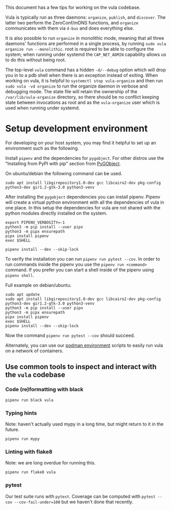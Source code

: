 This document has a few tips for working on the vula codebase.

Vula is typically run as three daemons: `organize`, `publish`, and `discover`.
The latter two perform the ZeroConf/mDNS functions, and `organize` communicates
with them via `d-bus` and does everything else.

It is also possible to run `organize` in monolithic mode, meaning that all
three daemons' functions are performed in a single process, by running `sudo
vula organize run --monolithic`. root is required to be able to configure the
system; when running under systemd the `CAP_NET_ADMIN` capability allows us to
do this without being root.

The top-level `vula` command has a hidden `-d/--debug` option which will drop
you in to a pdb shell when there is an exception instead of exiting. When
working on vula, it is helpful to `systemctl stop vula-organize` and then run
`sudo vula -vd organize` to run the organize daemon in verbose and debugging
mode. The state file will retain the ownership of the `/var/lib/vula-organize`
directory, so there should be no conflict keeping state between invocations as
root and as the `vula-organize` user which is used when running under systemd.

# Setup development environment

For developing on your host system, you may find it helpful to set up an
environment such as the following.

Install `pipenv` and the dependencies for `pygobject`.
For other distros use the "Installing from PyPI with pip" section from
[PyGObject](https://pygobject.readthedocs.io/en/latest/getting_started.html).

On ubuntu/debian the following command can be used.

```
sudo apt install libgirepository1.0-dev gcc libcairo2-dev pkg-config python3-dev gir1.2-gtk-3.0 python3-venv
```

After installing the `pygobject` dependencies you can install pipenv.
Pipenv will create a virtual python environment with all the dependencies of
vula in one place. In this setup the dependencies for vula are not shared with
the python modules directly installed on the system.

```
export PIPENV_VERBOSITY=-1
python3 -m pip install --user pipx
python3 -m pipx ensurepath
pipx install pipenv
exec $SHELL

pipenv install --dev --skip-lock
```

To verify the installation you can run `pipenv run pytest --cov`.
In order to run commands inside the pipenv you use the `pipenv run <command>` command.
If you prefer you can start a shell inside of the pipenv using `pipenv shell`.


Full example on debian/ubuntu.

```
sudo apt update
sudo apt install libgirepository1.0-dev gcc libcairo2-dev pkg-config python3-dev gir1.2-gtk-3.0 python3-venv
python3 -m pip install --user pipx
python3 -m pipx ensurepath
pipx install pipenv
exec $SHELL
pipenv install --dev --skip-lock
```

Now the command `pipenv run pytest --cov` should succeed.



Alternately, you can use our
[podman environment](https://codeberg.org/vula/vula/src/branch/main/podman/README.md)
scripts to easily run vula on a network of containers.

## Use common tools to inspect and interact with the `vula` codebase

### Code (re)formatting with black

```
pipenv run black vula
```

### Typing hints

Note: haven't actually used mypy in a long time, but might return to it in the future.

```
pipenv run mypy
```

### Linting with flake8

Note: we are long overdue for running this.

```
pipenv run flake8 vula
```

### pytest

Our test suite runs with `pytest`. Coverage can be computed with `pytest --cov
--cov-fail-under=100` but we haven't done that recently.

